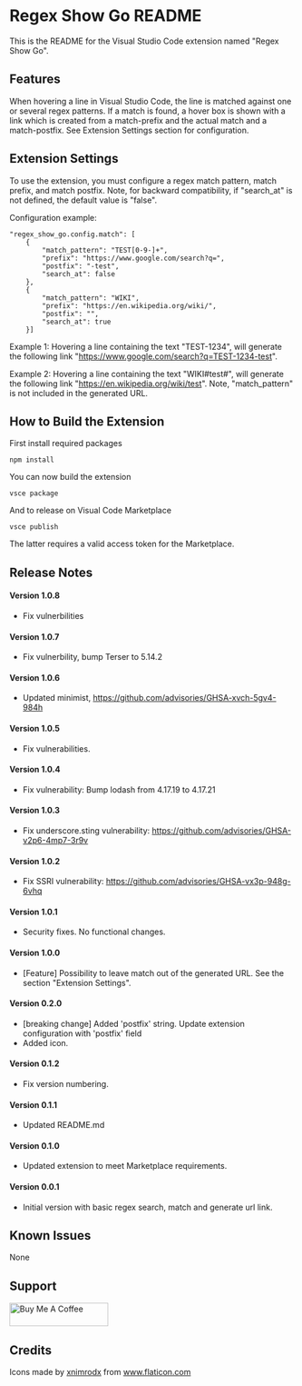 # Regex Show Go README
This is the README for the Visual Studio Code extension named "Regex Show Go".

## Features
When hovering a line in Visual Studio Code, the line is matched against one or several regex patterns. If a match is found, a hover box is shown with a link which is created from a match-prefix and the actual match and a match-postfix. See Extension Settings section for configuration.

## Extension Settings
To use the extension, you must configure a regex match pattern, match prefix, and match postfix. Note, for backward compatibility, if "search_at" is not defined, the default value is "false".

Configuration example:
```
"regex_show_go.config.match": [
    {
        "match_pattern": "TEST[0-9-]+",
        "prefix": "https://www.google.com/search?q=",
        "postfix": "-test",
        "search_at": false
    },
    {
        "match_pattern": "WIKI",
        "prefix": "https://en.wikipedia.org/wiki/",
        "postfix": "",
        "search_at": true
    }]
```
Example 1:
Hovering a line containing the text "TEST-1234", will generate the following link "https://www.google.com/search?q=TEST-1234-test".

Example 2:
Hovering a line containing the text "WIKI#test#", will generate the following link "https://en.wikipedia.org/wiki/test". Note, "match_pattern" is not included in the generated URL.

## How to Build the Extension
First install required packages
```
npm install
```
You can now build the extension
```
vsce package
```
And to release on Visual Code Marketplace
```
vsce publish
```
The latter requires a valid access token for the Marketplace.

## Release Notes
#### Version 1.0.8
- Fix vulnerbilities

#### Version 1.0.7
- Fix vulnerbility, bump Terser to 5.14.2

#### Version 1.0.6
- Updated minimist, https://github.com/advisories/GHSA-xvch-5gv4-984h

#### Version 1.0.5
- Fix vulnerabilities.

#### Version 1.0.4
- Fix vulnerability: Bump lodash from 4.17.19 to 4.17.21

#### Version 1.0.3
- Fix underscore.sting vulnerability: https://github.com/advisories/GHSA-v2p6-4mp7-3r9v

#### Version 1.0.2
- Fix SSRI vulnerability: https://github.com/advisories/GHSA-vx3p-948g-6vhq

#### Version 1.0.1
- Security fixes. No functional changes.

#### Version 1.0.0
- [Feature] Possibility to leave match out of the generated URL. See the section "Extension Settings".

#### Version 0.2.0
- [breaking change] Added 'postfix' string. Update extension configuration with 'postfix' field
- Added icon.

#### Version 0.1.2
- Fix version numbering.

#### Version 0.1.1
- Updated README.md

#### Version 0.1.0
- Updated extension to meet Marketplace requirements.

#### Version 0.0.1
- Initial version with basic regex search, match and generate url link.

## Known Issues
None

## Support
<a href="https://buymeacoff.ee/Kjeldgaard" target="_blank"><img src="https://cdn.buymeacoffee.com/buttons/default-orange.png" alt="Buy Me A Coffee" height="41" width="174"></a>

## Credits
Icons made by <a href="https://www.flaticon.com/authors/xnimrodx" title="xnimrodx">xnimrodx</a> from <a href="https://www.flaticon.com/" title="Flaticon"> www.flaticon.com</a>
